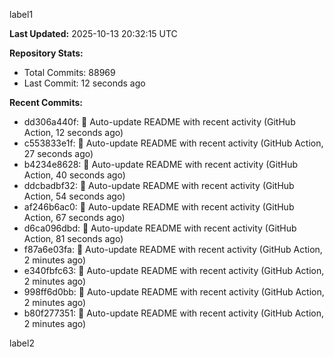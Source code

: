 
label1 
<!-- ACTIVITY_START -->
**Last Updated:** 2025-10-13 20:32:15 UTC

**Repository Stats:**
- Total Commits: 88969
- Last Commit: 12 seconds ago

**Recent Commits:**
- dd306a440f: 🤖 Auto-update README with recent activity (GitHub Action, 12 seconds ago)
- c553833e1f: 🤖 Auto-update README with recent activity (GitHub Action, 27 seconds ago)
- b4234e8628: 🤖 Auto-update README with recent activity (GitHub Action, 40 seconds ago)
- ddcbadbf32: 🤖 Auto-update README with recent activity (GitHub Action, 54 seconds ago)
- af246b6ac0: 🤖 Auto-update README with recent activity (GitHub Action, 67 seconds ago)
- d6ca096dbd: 🤖 Auto-update README with recent activity (GitHub Action, 81 seconds ago)
- f87a6e03fa: 🤖 Auto-update README with recent activity (GitHub Action, 2 minutes ago)
- e340fbfc63: 🤖 Auto-update README with recent activity (GitHub Action, 2 minutes ago)
- 998ff6d0bb: 🤖 Auto-update README with recent activity (GitHub Action, 2 minutes ago)
- b80f277351: 🤖 Auto-update README with recent activity (GitHub Action, 2 minutes ago)
<!-- ACTIVITY_END -->

label2
